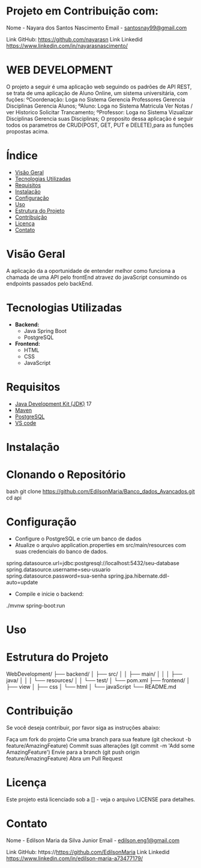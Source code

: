 # Projeto em Contribuição com:

Nome - Nayara dos Santos Nascimento
Email - santosnay99@gmail.com

Link GitHub: https://github.com/nayarasn
Link Linkedid https://www.linkedin.com/in/nayarasnascimento/


# WEB DEVELOPMENT

O projeto a seguir é uma aplicação web seguindo os padrões de API REST, se trata de uma aplicação de Aluno Online, um sistema universitária, com fuções:
    ºCoordenação: 
        Loga no Sistema
        Gerencia Professores
        Gerencia Disciplinas
        Gerencia Alunos;
    ºAluno: 
        Loga no Sistema
        Matricula
        Ver Notas / ver Historico
        Solicitar Trancamento;
    ºProfessor: 
        Loga no Sistema
        Vizualizar Disciplinas
        Gerencia suas Disciplinas;
O proposito dessa aplicação é seguir todos os parametros de CRUD(POST, GET, PUT e DELETE),para as funções propostas acima.

# Índice

- [Visão Geral](#visão-geral)
- [Tecnologias Utilizadas](#tecnologias-utilizadas)
- [Requisitos](#requisitos)
- [Instalação](#instalação)
- [Configuração](#configuração)
- [Uso](#uso)
- [Estrutura do Projeto](#estrutura-do-projeto)
- [Contribuição](#contribuição)
- [Licença](#licença)
- [Contato](#contato)

# Visão Geral

A aplicação da a oportunidade de entender melhor como funciona a chamada de uma API pelo frontEnd atravez do javaScript consumindo os endpoints passados pelo backEnd.

# Tecnologias Utilizadas

- **Backend:**
  - Java Spring Boot
  - PostgreSQL
- **Frontend:**
  - HTML
  - CSS
  - JavaScript

# Requisitos

- [Java Development Kit (JDK)](https://www.oracle.com/java/technologies/javase-downloads.html) 17
- [Maven](https://maven.apache.org/download.cgi)
- [PostgreSQL](https://www.postgresql.org/download/)
- [VS code](https://https://code.visualstudio.com/download) 

# Instalação

# Clonando o Repositório

bash
git clone https://github.com/EdilsonMaria/Banco_dados_Avancados.git
cd api


# Configuração 

- Configure o PostgreSQL e crie um banco de dados
- Atualize o arquivo application.properties em src/main/resources com suas credenciais do banco de dados.

spring.datasource.url=jdbc:postgresql://localhost:5432/seu-database
spring.datasource.username=seu-usuario
spring.datasource.password=sua-senha
spring.jpa.hibernate.ddl-auto=update

- Compile e inicie o backend:

./mvnw spring-boot:run

# Uso


# Estrutura do Projeto

WebDevelopment/
├── backend/
│   ├── src/
│   │   ├── main/
│   │   │   ├── java/
│   │   │   └── resources/
│   │   └── test/
│   └── pom.xml
├── frontend/
│   ├── view
│   ├── css
│   └── html
│   └── javaScript
└── README.md  

# Contribuição

Se você deseja contribuir, por favor siga as instruções abaixo:

Faça um fork do projeto
Crie uma branch para sua feature (git checkout -b feature/AmazingFeature)
Commit suas alterações (git commit -m 'Add some AmazingFeature')
Envie para a branch (git push origin feature/AmazingFeature)
Abra um Pull Request

# Licença

Este projeto está licenciado sob a [] - veja o arquivo LICENSE para detalhes.

# Contato
Nome - Edilson Maria da Silva Junior
Email - edilson.eng1@gmail.com

Link GitHub: https://https://github.com/EdilsonMaria
Link Linkedid https://www.linkedin.com/in/edilson-maria-a73477179/
